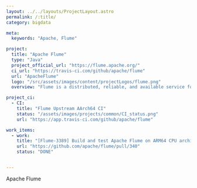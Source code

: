 ```yaml
---
layout: ../../layouts/ProjectLayout.astro
permalink: /:title/
category: bigdata

meta:
  keywords: "Apache, Flume"

project:
  title: "Apache Flume"
  type: "Java"
  project_official_url: "https://flume.apache.org/"
  ci_url: "https://travis-ci.com/github/apache/flume"
  url: "ApacheFlume"
  logo: "/src/assets/images/content/projectLogos/flume.png"
  overview: "Flume is a distributed, reliable, and available service for efficiently collecting, aggregating, and moving large amounts of log data. It has a simple and flexible architecture based on streaming data flows. It is robust and fault tolerant with tunable reliability mechanisms and many failover and recovery mechanisms. It uses a simple extensible data model that allows for online analytic application."

project_ci:
  - CI:
    title: "Flume Upstream AArch64 CI"
    status: "/assets/images/projects/common/CI_status.png"
    url: "https://app.travis-ci.com/github/apache/flume"

work_items:
  - work:
    title: "[Flume-3389] Build and test Apache Flume on ARM64 CPU architecture"
    url: "https://github.com/apache/flume/pull/340"
    status: "DONE"


---
```


<p>Apache Flume</p>
